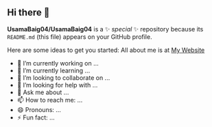 ## Hi there 👋


**UsamaBaig04/UsamaBaig04** is a ✨ _special_ ✨ repository because its `README.md` (this file) appears on your GitHub profile.

Here are some ideas to get you started:
All about me is at <a href = 'https://portfolio-alpha-nine-38.vercel.app/'>My Website</a>
- 🔭 I’m currently working on ...
- 🌱 I’m currently learning ...
- 👯 I’m looking to collaborate on ...
- 🤔 I’m looking for help with ...
- 💬 Ask me about ...
- 📫 How to reach me: ...
- 😄 Pronouns: ...
- ⚡ Fun fact: ...

